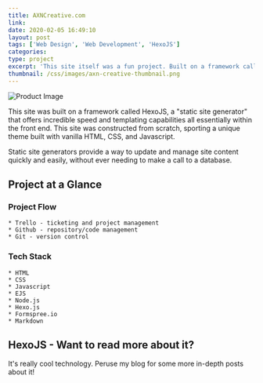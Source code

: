 ```yaml
---
title: AXNCreative.com
link: 
date: 2020-02-05 16:49:10
layout: post
tags: ['Web Design', 'Web Development', 'HexoJS']
categories: 
type: project
excerpt: 'This site itself was a fun project. Built on a framework called HexoJS, it offers incredible speed and templating capabilities all essentially within the front end.'
thumbnail: /css/images/axn-creative-thumbnail.png
---
```

![Product Image](/css/images/axn-creative-thumbnail.png "Logo")

This site was built on a framework called HexoJS, a "static site generator" that offers incredible speed and templating capabilities all essentially within the front end. This site was constructed from scratch, sporting a unique theme built with vanilla HTML, CSS, and Javascript.

Static site generators provide a way to update and manage site content quickly and easily, without ever needing to make a call to a database. 

## Project at a Glance

### Project Flow
    * Trello - ticketing and project management
    * Github - repository/code management
    * Git - version control

### Tech Stack
    * HTML
    * CSS
    * Javascript
    * EJS
    * Node.js
    * Hexo.js
    * Formspree.io
    * Markdown

## HexoJS - Want to read more about it? 
It's really cool technology. Peruse my blog for some more in-depth posts about it! 